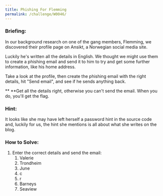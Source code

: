 ```yaml
---
title: Phishing For Flemming
permalink: /challenge/W0046/
---
```


### Briefing: 
In our background research on one of the gang members, Flemming, we discovered their profile page on Ansikt, a Norwegian social media site. 

Luckily he's written all the details in English. We thought we might use them to create a phishing email and send it to him to try and get some further information, like his home address. 

Take a look at the profile, then create the phishing email with the right details, hit "Send email", and see if he sends anything back. 

** **Get all the details right, otherwise you can't send the email. When you do, you'll get the flag. 

### Hint:
It looks like she may have left herself a password hint in the source code and, luckily for us, the hint she mentions is all about what she writes on the blog.

### How to Solve: 
1. Enter the correct details and send the email:
    1. Valerie
    2. Trondheim
    3. June
    4. c
    5. r
    6. Barneys
    7. Seaview